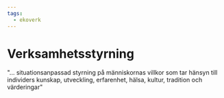 ```yaml
---
tags:
  - ekoverk
---
```

# Verksamhetsstyrning
"... situationsanpassad styrning på människornas villkor som tar hänsyn till individers kunskap, utveckling, erfarenhet, hälsa, kultur, tradition och värderingar"
